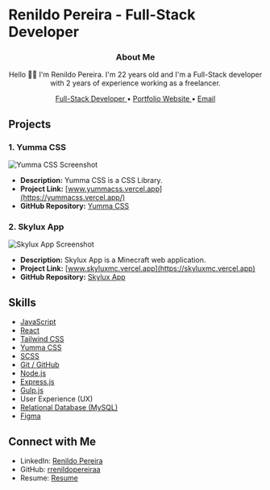# Renildo Pereira - Full-Stack Developer

<h3 align="center">About Me</h3>

<p align="center">
  Hello 👋🏽 I'm Renildo Pereira. I'm 22 years old and I'm a Full-Stack developer with 2 years of experience working as a freelancer.
</p>

<p align="center">
  <a target="_blank" href="https://github.com/rrenildopereiraa">
    Full-Stack Developer
  </a>
•   
  <a target="_blank" href="https://rrenildopereiraa.github.io/renildo/">
    Portfolio Website
  </a>
•   
  <a target="_blank" href="mailto:rrenildopereiraa@icloud.com">
    Email
  </a>
</p>

## Projects

### 1. Yumma CSS

![Yumma CSS Screenshot](https://i.ibb.co/B6dkfqK/Yumma-CSS.png)

- **Description:** Yumma CSS is a CSS Library.
- **Project Link:** [www.yummacss.vercel.app](https://yummacss.vercel.app/)
- **GitHub Repository:** [Yumma CSS](https://github.com/yumma-lib/yumma-css)

### 2. Skylux App

![Skylux App Screenshot](https://i.ibb.co/MSvhmt0/Skylux-App.png)

- **Description:** Skylux App is a Minecraft web application.
- **Project Link:** [www.skyluxmc.vercel.app](https://skyluxmc.vercel.app)
- **GitHub Repository:** [Skylux App](https://github.com/Skylux-Network/skylux-app)

## Skills

- [JavaScript](https://developer.mozilla.org/en-US/docs/Web/JavaScript)
- [React](https://react.dev/)
- [Tailwind CSS](https://tailwindcss.com/)
- [Yumma CSS](https://yummacss.vercel.app/)
- [SCSS](https://sass-lang.com/documentation/syntax/)
- [Git / GitHub](https://git-scm.com/)
- [Node.js](https://nodejs.org/en)
- [Express.js](https://expressjs.com/)
- [Gulp.js](https://gulpjs.com/)
-  User Experience (UX)
- [Relational Database (MySQL)](https://www.mysql.com/)
- [Figma](https://www.figma.com/)

## Connect with Me

- LinkedIn: [Renildo Pereira](https://www.linkedin.com/in/rrenildopereiraa)
- GitHub: [rrenildopereiraa](https://github.com/rrenildopereiraa)
- Resume: [Resume](https://cvws.icloud-content.com/B/AZ1v3EOdrSglf75QdJs0Qntmm4gmAU8cUenlukjxOSFCBtMsz9UVxTRf/Renildo+Pereira+-+Curr%C3%ADculo.pdf?o=Asifex4-zs0I0Jasr4QrnvKClax5c-wQYhPxnVc6mqkW&v=1&x=3&a=CAog-1yRYOnN85eUGN6DJi6ZHqGmr7MYLECJsC2Vs4whJqESbxCL6PDuwDEYi8XM8MAxIgEAUgRmm4gmWgQVxTRfaif_9jZ4fJZOZ4fweiqefP0lPdOWY4gdjmtTVeevM4-px4JsaGKuIANyJ7ZSuXC_vu2Hf2yGfGSlAJrI3P9Sf5opBQzugl8CmQhjNYw-IykVxg&e=1701043184&fl=&r=e01dfbce-c231-4795-b98e-2002471909d7-1&k=Vj02xiUlpDzugwYteLPOdA&ckc=com.apple.clouddocs&ckz=com.apple.CloudDocs&p=143&s=B6rfmRGU__1bmLGHC74nSnneUW4&cd=i)